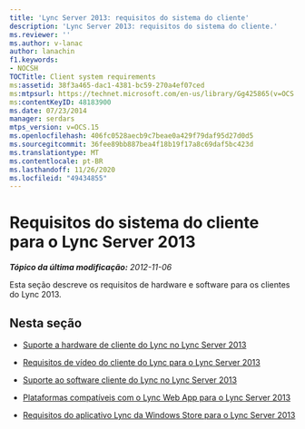 ```yaml
---
title: 'Lync Server 2013: requisitos do sistema do cliente'
description: 'Lync Server 2013: requisitos do sistema do cliente.'
ms.reviewer: ''
ms.author: v-lanac
author: lanachin
f1.keywords:
- NOCSH
TOCTitle: Client system requirements
ms:assetid: 38f3a465-dac1-4381-bc59-270a4ef07ced
ms:mtpsurl: https://technet.microsoft.com/en-us/library/Gg425865(v=OCS.15)
ms:contentKeyID: 48183900
ms.date: 07/23/2014
manager: serdars
mtps_version: v=OCS.15
ms.openlocfilehash: 406fc0528aecb9c7beae0a429f79daf95d27d0d5
ms.sourcegitcommit: 36fee89bb887bea4f18b19f17a8c69daf5bc423d
ms.translationtype: MT
ms.contentlocale: pt-BR
ms.lasthandoff: 11/26/2020
ms.locfileid: "49434855"
---
```

# <a name="client-system-requirements-for-lync-server-2013"></a>Requisitos do sistema do cliente para o Lync Server 2013

<div data-xmlns="http://www.w3.org/1999/xhtml">

<div class="topic" data-xmlns="http://www.w3.org/1999/xhtml" data-msxsl="urn:schemas-microsoft-com:xslt" data-cs="https://msdn.microsoft.com/">

<div data-asp="https://msdn2.microsoft.com/asp">



</div>

<div id="mainSection">

<div id="mainBody">

<span> </span>

_**Tópico da última modificação:** 2012-11-06_

Esta seção descreve os requisitos de hardware e software para os clientes do Lync 2013.

<div>

## <a name="in-this-section"></a>Nesta seção

  - [Suporte a hardware de cliente do Lync no Lync Server 2013](lync-server-2013-lync-client-hardware-support.md)

  - [Requisitos de vídeo do cliente do Lync para o Lync Server 2013](lync-server-2013-lync-client-video-requirements.md)

  - [Suporte ao software cliente do Lync no Lync Server 2013](lync-server-2013-lync-client-software-support.md)

  - [Plataformas compatíveis com o Lync Web App para o Lync Server 2013](lync-server-2013-lync-web-app-supported-platforms.md)

  - [Requisitos do aplicativo Lync da Windows Store para o Lync Server 2013](lync-server-2013-lync-windows-store-app-requirements.md)

</div>

</div>

<span> </span>

</div>

</div>

</div>

